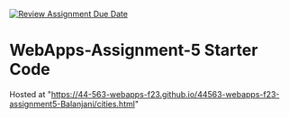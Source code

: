 [![Review Assignment Due Date](https://classroom.github.com/assets/deadline-readme-button-24ddc0f5d75046c5622901739e7c5dd533143b0c8e959d652212380cedb1ea36.svg)](https://classroom.github.com/a/7kKA03Up)
# WebApps-Assignment-5 Starter Code
Hosted at "https://44-563-webapps-f23.github.io/44563-webapps-f23-assignment5-Balanjani/cities.html"
